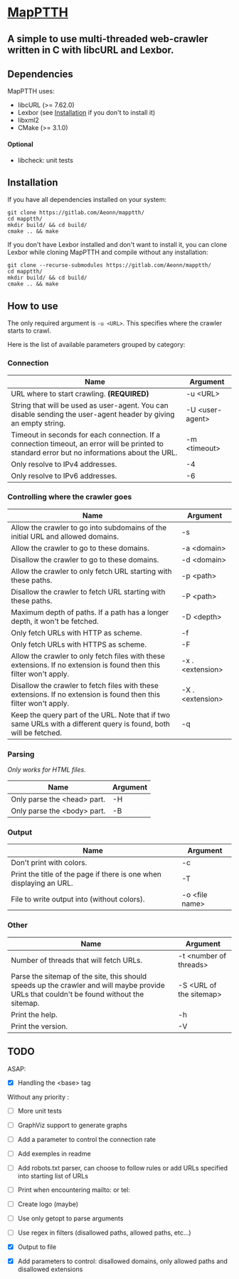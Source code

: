 [MapPTTH](https://gitlab.com/Aeonn/mapptth/ "MapPTTH gitlab")
====

A simple to use multi-threaded web-crawler written in C with libcURL and Lexbor.
---

## Dependencies

MapPTTH uses:

- libcURL (>= 7.62.0)
- Lexbor (see [Installation](#installation) if you don't to install it)
- libxml2
- CMake (>= 3.1.0)

#### Optional

- libcheck: unit tests

## Installation

If you have all dependencies installed on your system:

```
git clone https://gitlab.com/Aeonn/mapptth/
cd mapptth/
mkdir build/ && cd build/
cmake .. && make
```

If you don't have Lexbor installed and don't want to install it, you can clone Lexbor while cloning MapPTTH and compile without any installation:

```
git clone --recurse-submodules https://gitlab.com/Aeonn/mapptth/
cd mapptth/
mkdir build/ && cd build/
cmake .. && make
```

## How to use

The only required argument is ```-u <URL>```. This specifies where the crawler starts to crawl.

Here is the list of available parameters grouped by category:

### Connection

| Name | Argument |
| --- | --- |
| URL where to start crawling. __(REQUIRED)__ | -u \<URL> |
| String that will be used as user-agent. You can disable sending the user-agent header by giving an empty string. | -U \<user-agent> |
| Timeout in seconds for each connection. If a connection timeout, an error will be printed to standard error but no informations about the URL. | -m \<timeout> |
| Only resolve to IPv4 addresses. | -4 |
| Only resolve to IPv6 addresses. | -6 |


### Controlling where the crawler goes

| Name | Argument |
| --- | --- |
| Allow the crawler to go into subdomains of the initial URL and allowed domains. | -s |
| Allow the crawler to go to these domains. | -a \<domain> |
| Disallow the crawler to go to these domains. | -d \<domain> |
| Allow the crawler to only fetch URL starting with these paths. | -p \<path> |
| Disallow the crawler to fetch URL starting with these paths. | -P \<path> |
| Maximum depth of paths. If a path has a longer depth, it won't be fetched. | -D \<depth> |
| Only fetch URLs with HTTP as scheme. | -f |
| Only fetch URLs with HTTPS as scheme. | -F |
| Allow the crawler to only fetch files with these extensions. If no extension is found then this filter won't apply. | -x .\<extension> |
| Disallow the crawler to fetch files with these extensions. If no extension is found then this filter won't apply. | -X .\<extension> |
| Keep the query part of the URL. Note that if two same URLs with a different query is found, both will be fetched. | -q |


### Parsing

_Only works for HTML files._

| Name | Argument |
| --- | --- |
| Only parse the \<head> part. | -H |
| Only parse the \<body> part. | -B |


### Output

| Name | Argument |
| --- | --- |
| Don't print with colors. | -c |
| Print the title of the page if there is one when displaying an URL. | -T |
| File to write output into (without colors). | -o \<file name> |


### Other

| Name | Argument |
| --- | --- |
| Number of threads that will fetch URLs. | -t \<number of threads> |
| Parse the sitemap of the site, this should speeds up the crawler and will maybe provide URLs that couldn't be found without the sitemap. | -S \<URL of the sitemap> |
| Print the help. | -h |
| Print the version. | -V |


## TODO

ASAP:

- [X] Handling the \<base\> tag


Without any priority :

- [ ] More unit tests

- [ ] GraphViz support to generate graphs

- [ ] Add a parameter to control the connection rate

- [ ] Add exemples in readme

- [ ] Add robots.txt parser, can choose to follow rules or add URLs specified into starting list of URLs

- [ ] Print when encountering mailto: or tel:

- [ ] Create logo (maybe)

- [ ] Use only getopt to parse arguments

- [ ] Use regex in filters (disallowed paths, allowed paths, etc...)

- [X] Output to file

- [X] Add parameters to control: disallowed domains, only allowed paths and disallowed extensions
